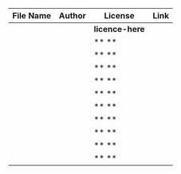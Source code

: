 | File Name        | Author   | License   | Link                            |
|------------------|----------|-----------|---------------------------------|
|  |  | **licence-here** |  |
|  |  | ** ** |  |
|  |  | ** ** |  |
|  |  | ** ** |  |
|  |  | ** ** |  |
|  |  | ** ** |  |
|  |  | ** ** |  |
|  |  | ** ** |  |
|  |  | ** ** |  |
|  |  | ** ** |  |
|  |  | ** ** |  |